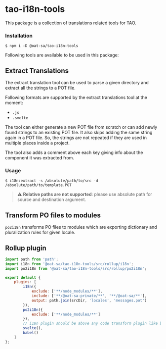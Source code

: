 # tao-i18n-tools

This package is a collection of translations related tools for TAO.

### Installation

```
$ npm i -D @oat-sa/tao-i18n-tools
```

Following tools are available to be used in this package:

## Extract Translations

The extract translation tool can be used to parse a given directory and extract all the strings to a POT file.

Following formats are supported by the extract translations tool at the moment:

-   `.js`
-   `.svelte`

The tool can either generate a new POT file from scratch or can add newly found strings to an existing POT file. It also skips adding the same string again in a POT file. So, the strings are not repeated if they are used in multiple places inside a project.

The tool also adds a comment above each key giving info about the component it was extracted from.

### Usage

```
$ i18n:extract -s /absolute/path/to/src -d /absolute/path/to/template.POT
```

> :warning: **Relative paths are not supported**: please use absolute path for source and destination argument.

## Transform PO files to modules

`po2i18n` transforms PO files to modules which are exporting dictionary and pluralization rules for given locale.

## Rollup plugin

```js
import path from 'path';
import i18n from '@oat-sa/tao-i18n-tools/src/rollup/i18n';
import po2i18n from '@oat-sa/tao-i18n-tools/src/rollup/po2i18n';

export default {
    plugins: [
        i18n({
            exclude: ['**/node_modules/**'],
            include: ['**/@oat-sa-private/**', '**/@oat-sa/**'],
            output: path.join(srcDir, 'locales', 'messages.pot')
        }),
        po2i18n({
            exclude: ['**/node_modules/**']
        }),
        // i18n plugin should be above any code transform plugin like babel or svelte
        svelte(),
        babel()
    ]
};
```
